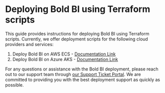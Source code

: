# Deploying Bold BI using Terraform scripts

This guide provides instructions for deploying Bold BI using Terraform scripts. Currently, we offer deployment scripts for the following cloud providers and services:
 1. Deploy Bold BI on AWS ECS - [Documentation Link](./aws-ecs/README.md)
 2. Deploy Bold BI on Azure AKS - [Documentation Link](./azure-aks/README.md)

For any questions or assistance with the Bold BI deployment, please reach out to our support team through [our Support Ticket Portal](https://www.boldbi.com/support/). We are committed to providing you with the best deployment support as quickly as possible.